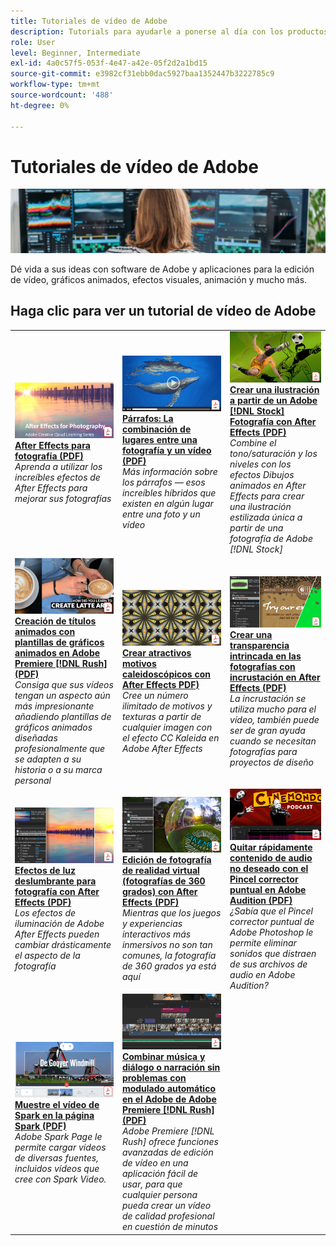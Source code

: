 ```yaml
---
title: Tutoriales de vídeo de Adobe
description: Tutorials para ayudarle a ponerse al día con los productos DVA de Adobe
role: User
level: Beginner, Intermediate
exl-id: 4a0c57f5-053f-4e47-a42e-05f2d2a1bd15
source-git-commit: e3982cf31ebb0dac5927baa1352447b3222785c9
workflow-type: tm+mt
source-wordcount: '488'
ht-degree: 0%

---
```


# Tutoriales de vídeo de Adobe

![Imagen Hero de Creative Cloud](../assets/CCEbanner-DVA.png)

Dé vida a sus ideas con software de Adobe y aplicaciones para la edición de vídeo, gráficos animados, efectos visuales, animación y mucho más.

## Haga clic para ver un tutorial de vídeo de Adobe

<table>
<tr>
 <td>
   <a href="assets/AfterEffectsforPhotography.pdf">
      <img alt="After Effects para fotografía" src="assets/AfterEffectsforPhotography.jpg" />
   </a>
    <div>
   <a href="assets/AfterEffectsforPhotography.pdf"><strong>After Effects para fotografía (PDF)</strong></a>
    </div>
    <em>Aprenda a utilizar los increíbles efectos de After Effects para mejorar sus fotografías</em>
    <br>
  </td>
  <td>
   <a href="assets/CinemagraphsTheMesmerizingPlaceBetweenaPhotoandaVideo.pdf">
      <img alt="Párrafos: El lugar de fusión entre una fotografía y un vídeo" src="assets/CinemagraphsTheMesmerizingPlaceBetweenaPhotoandaVideo.jpg" />
   </a>
    <div>
   <a href="assets/CinemagraphsTheMesmerizingPlaceBetweenaPhotoandaVideo.pdf"><strong>Párrafos: La combinación de lugares entre una fotografía y un vídeo (PDF)</strong></a>
    </div>
    <em>Más información sobre los párrafos — esos increíbles híbridos que existen en algún lugar entre una foto y un vídeo</em>
    <br>
  </td>
  <td>
   <a href="assets/CreateanIllustrationfromanAdobeStockPhotowithAfterEffects.pdf">
      <img alt="Crear una ilustración a partir de una fotografía de Adobe [!DNL Stock] con After Effects" src="assets/CreateanIllustrationfromanAdobeStockPhotowithAfterEffects.jpg" />
   </a>
    <div>
   <a href="assets/CreateanIllustrationfromanAdobeStockPhotowithAfterEffects.pdf"><strong>Crear una ilustración a partir de un Adobe [!DNL Stock] Fotografía con After Effects (PDF)</strong></a>
    </div>
    <em>Combine el tono/saturación y los niveles con los efectos Dibujos animados en After Effects para crear una ilustración estilizada única a partir de una fotografía de Adobe [!DNL Stock]</em>
    <br>
  </td>
</tr>
<tr>
 <td>
   <a href="assets/CreateAnimatedTitlesUsingMotionGraphicsTemplatesinAdobePremiereRush.pdf">
      <img alt="Creación de títulos animados con plantillas de gráficos animados en Adobe Premiere [!DNL Rush]" src="assets/CreateAnimatedTitlesUsingMotionGraphicsTemplatesinAdobePremiereRush.jpg" />
   </a>
    <div>
   <a href="assets/CreateAnimatedTitlesUsingMotionGraphicsTemplatesinAdobePremiereRush.pdf"><strong>Creación de títulos animados con plantillas de gráficos animados en Adobe Premiere [!DNL Rush] (PDF)</strong></a>
    </div>
    <em>Consiga que sus vídeos tengan un aspecto aún más impresionante añadiendo plantillas de gráficos animados diseñadas profesionalmente que se adapten a su historia o a su marca personal</em>
    <br>
  </td>
  <td>
   <a href="assets/CreateBeautifulKaleidoscopePatternswithAfterEffects.pdf">
      <img alt="Crear atractivos motivos caleidoscópicos con After Effects" src="assets/CreateBeautifulKaleidoscopePatternswithAfterEffects.jpg" />
   </a>
    <div>
   <a href="assets/CreateBeautifulKaleidoscopePatternswithAfterEffects.pdf"><strong>Crear atractivos motivos caleidoscópicos con After Effects PDF)</strong></a>
    </div>
    <em>Cree un número ilimitado de motivos y texturas a partir de cualquier imagen con el efecto CC Kaleida en Adobe After Effects</em>
    <br>
  </td>
  <td>
   <a href="assets/CreateIntricateTransparencyinyourPhotographswithKeyinginAfterEffects.pdf">
      <img alt="Crear una transparencia intrincada en las fotografías con incrustación en After Effects" src="assets/CreateIntricateTransparencyinyourPhotographswithKeyinginAfterEffects.jpg" />
   </a>
    <div>
   <a href="assets/CreateIntricateTransparencyinyourPhotographswithKeyinginAfterEffects.pdf"><strong>Crear una transparencia intrincada en las fotografías con incrustación en After Effects (PDF)</strong></a>
    </div>
    <em>La incrustación se utiliza mucho para el vídeo, también puede ser de gran ayuda cuando se necesitan fotografías para proyectos de diseño</em>
    <br>
  </td>
</tr>
<tr>
 <td>
   <a href="assets/DazzlingLightEffectsforPhotographywithAfterEffects.pdf">
      <img alt="Efectos de luz llamativos para fotografía con After Effects" src="assets/DazzlingLightEffectsforPhotographywithAfterEffects.jpg" />
   </a>
    <div>
   <a href="assets/DazzlingLightEffectsforPhotographywithAfterEffects.pdf"><strong>Efectos de luz deslumbrante para fotografía con After Effects (PDF)</strong></a>
    </div>
    <em>Los efectos de iluminación de Adobe After Effects pueden cambiar drásticamente el aspecto de la fotografía</em>
    <br>
  </td>
  <td>
   <a href="assets/EditingVRPhotography360photoswithAfterEffects.pdf">
      <img alt="Edición de fotografía de realidad virtual (fotografías de 360 grados) con After Effects" src="assets/EditingVRPhotography360photoswithAfterEffects.jpg" />
   </a>
    <div>
   <a href="assets/EditingVRPhotography360photoswithAfterEffects.pdf"><strong>Edición de fotografía de realidad virtual (fotografías de 360 grados) con After Effects (PDF)</strong></a>
    </div>
    <em>Mientras que los juegos y experiencias interactivos más inmersivos no son tan comunes, la fotografía de 360 grados ya está aquí</em>
    <br>
  </td>
  <td>
   <a href="assets/QuicklyRemoveUnwantedAudioContentwiththeSpotHealingBrushinAdobeAudition.pdf">
      <img alt="Quitar rápidamente contenido de audio no deseado con el Pincel corrector puntual de Adobe Audition" src="assets/QuicklyRemoveUnwantedAudioContentwiththeSpotHealingBrushinAdobeAudition.jpg" />
   </a>
    <div>
   <a href="assets/QuicklyRemoveUnwantedAudioContentwiththeSpotHealingBrushinAdobeAudition.pdf"><strong>Quitar rápidamente contenido de audio no deseado con el Pincel corrector puntual en Adobe Audition (PDF)</strong></a>
    </div>
    <em>¿Sabía que el Pincel corrector puntual de Adobe Photoshop le permite eliminar sonidos que distraen de sus archivos de audio en Adobe Audition?</em>
    <br>
  </td>
</tr>
<tr>
   <td>
   <a href="assets/ShowcaseyourSparkVideoinyourSparkPage.pdf">
      <img alt="Muestre su vídeo Spark en su página Spark" src="assets/ShowcaseyourSparkVideoinyourSparkPage.jpg" />
   </a>
    <div>
   <a href="assets/ShowcaseyourSparkVideoinyourSparkPage.pdf"><strong>Muestre el vídeo de Spark en la página Spark (PDF)</strong></a>
    </div>
    <em>Adobe Spark Page le permite cargar vídeos de diversas fuentes, incluidos vídeos que cree con Spark Video.</em>
    <br>
  </td>
  <td>
   <a href="assets/SmoothlyCombineMusicandDialogueorNarrationwithAutoduckinginAdobePremiereRush.pdf">
      <img alt="Combine música y diálogo o narración sin problemas con la atenuación automática en el Adobe de Adobe Premiere [!DNL Rush]" src="assets/SmoothlyCombineMusicandDialogueorNarrationwithAutoduckinginAdobePremiereRush.jpg" />
   </a>
    <div>
   <a href="assets/SmoothlyCombineMusicandDialogueorNarrationwithAutoduckinginAdobePremiereRush.pdf"><strong>Combinar música y diálogo o narración sin problemas con modulado automático en el Adobe de Adobe Premiere [!DNL Rush] (PDF)</strong></a>
    </div>
    <em>Adobe Premiere [!DNL Rush] ofrece funciones avanzadas de edición de vídeo en una aplicación fácil de usar, para que cualquier persona pueda crear un vídeo de calidad profesional en cuestión de minutos</em>
    <br>
  </td>
</tr>
</table>

